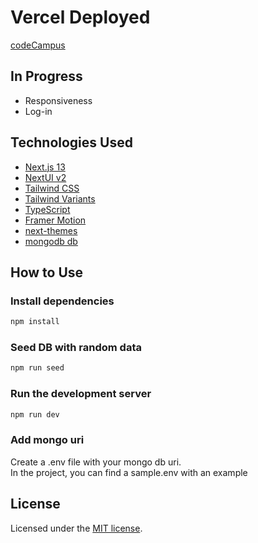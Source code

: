 
# Vercel Deployed

[codeCampus](https://code-campus-nextjs.vercel.app/)

## In Progress

- Responsiveness
- Log-in

## Technologies Used

- [Next.js 13](https://nextjs.org/docs/getting-started)
- [NextUI v2](https://nextui.org/)
- [Tailwind CSS](https://tailwindcss.com/)
- [Tailwind Variants](https://tailwind-variants.org)
- [TypeScript](https://www.typescriptlang.org/)
- [Framer Motion](https://www.framer.com/motion/)
- [next-themes](https://github.com/pacocoursey/next-themes)
- [mongodb db](https://www.mongodb.com/)

## How to Use

### Install dependencies

```bash
npm install
```

### Seed DB with random data

```bash
npm run seed
```

### Run the development server

```bash
npm run dev
```

### Add mongo uri

Create a .env file with your mongo db uri.<br />
In the project, you can find a sample.env with an example

## License

Licensed under the [MIT license](https://github.com/nextui-org/next-app-template/blob/main/LICENSE).
